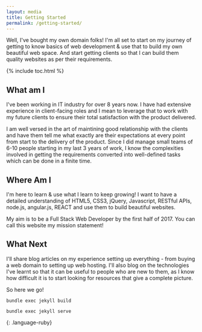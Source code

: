 ```yaml
---
layout: media
title: Getting Started
permalink: /getting-started/
---
```


Well, I've bought my own domain folks! I'm all set to start on my journey of getting to know basics of web development & use that to build my own beautiful web space. And start getting clients so that I can build them quality websites as per their requirements.

{% include toc.html %}

## What am I

I've been working in IT industry for over 8 years now. I have had extensive experience in client-facing roles and I mean to leverage that to work with my future clients to ensure their total satisfaction with the product delivered.

I am well versed in the art of maintining good relationship with the clients and have them tell me what exactly are their expectations at every point from start to the delivery of the product. Since I did manage small teams of 6-10 people starting in my last 3 years of work, I know the complexities involved in getting the requirements converted into well-defined tasks which can be done in a finite time.

## Where Am I

I'm here to learn & use what I learn to keep growing! I want to have a detailed understanding of HTML5, CSS3, jQuery, Javascript, RESTful APIs, node.js, angular.js, REACT and use them to build beautiful websites.

My aim is to be a Full Stack Web Developer by the first half of 2017. You can call this website my mission statement!

## What Next

I'll share blog articles on my experience setting up everything - from buying a web domain to setting up web hosting. I'll also blog on the technologies I've learnt so that it can be useful to people who are new to them, as I know how difficult it is to start looking for resources that give a complete picture.

So here we go!

~~~
bundle exec jekyll build

bundle exec jekyll serve
~~~
{: .language-ruby}

